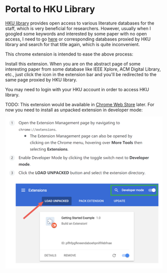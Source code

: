 # Portal to HKU Library

[HKU library](https://lib.hku.hk/) provides open access to various literature databases for the staff, which is very beneficial for researchers. However, usually when I googled some keywords and interested by some paper with no open access, I need to go [here](https://lib.hku.hk/) or corresponding databases proxied by HKU library and search for that title again, which is quite inconvenient.

This chrome extension is intended to ease the above process:

Install this extension. When you are on the abstract page of some interesting paper from some database like IEEE Xplore, ACM Digital Library, etc., just click the icon in the extension bar and you'll be redirected to the same page proxied by HKU library.

You may need to login with your HKU account in order to access HKU library.

TODO: This extension would be available in [Chrome Web Store](https://chrome.google.com/webstore/category/extensions) later. For now you need to install as unpacked extension in developer mode:

![tutorial](images/tutorial.png)

